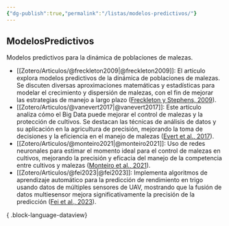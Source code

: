 ```yaml
---
{"dg-publish":true,"permalink":"/listas/modelos-predictivos/"}
---
```



## ModelosPredictivos
Modelos predictivos para la dinámica de poblaciones de malezas.

- [[Zotero/Articulos/@freckleton2009\|@freckleton2009]]: El artículo explora modelos predictivos de la dinámica de poblaciones de malezas. Se discuten diversas aproximaciones matemáticas y estadísticas para modelar el crecimiento y dispersión de malezas, con el fin de mejorar las estrategias de manejo a largo plazo ([Freckleton y Stephens, 2009](zotero://select/library/items/NPL7B7A8)).
- [[Zotero/Articulos/@vanevert2017\|@vanevert2017]]: Este artículo analiza cómo el Big Data puede mejorar el control de malezas y la protección de cultivos. Se destacan las técnicas de análisis de datos y su aplicación en la agricultura de precisión, mejorando la toma de decisiones y la eficiencia en el manejo de malezas ([Evert et al., 2017](zotero://select/library/items/2M2EWB5V)).
- [[Zotero/Articulos/@monteiro2021\|@monteiro2021]]: Uso de redes neuronales para estimar el momento ideal para el control de malezas en cultivos, mejorando la precisión y eficacia del manejo de la competencia entre cultivos y malezas ([Monteiro et al., 2021](zotero://select/library/items/JCHSMVLK)).
- [[Zotero/Articulos/@fei2023\|@fei2023]]: Implementa algoritmos de aprendizaje automático para la predicción de rendimiento en trigo usando datos de múltiples sensores de UAV, mostrando que la fusión de datos multiesensor mejora significativamente la precisión de la predicción ([Fei et al., 2023](zotero://select/library/items/J9L4F94M)).

{ .block-language-dataview}
